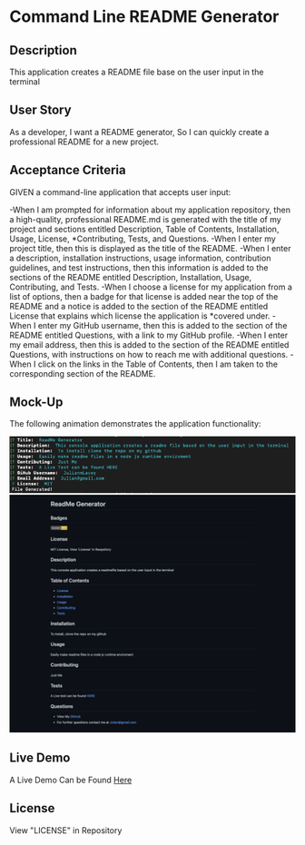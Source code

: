 # Command Line README Generator

## Description

This application creates a README file base on the user input in the terminal

## User Story

As a developer, I want a README generator, So I can quickly create a professional README for a new project.

## Acceptance Criteria

GIVEN a command-line application that accepts user input:

-When I am prompted for information about my application repository, then a high-quality, professional README.md is generated with the title of my project and sections entitled Description, Table of Contents, Installation, Usage, License, *Contributing, Tests, and Questions.
-When I enter my project title, then this is displayed as the title of the README.
-When I enter a description, installation instructions, usage information, contribution guidelines, and test instructions, then this information is added to the sections of the README entitled Description, Installation, Usage, Contributing, and Tests.
-When I choose a license for my application from a list of options, then a badge for that license is added near the top of the README and a notice is added to the section of the README entitled License that explains which license the application is *covered under.
-When I enter my GitHub username, then this is added to the section of the README entitled Questions, with a link to my GitHub profile.
-When I enter my email address, then this is added to the section of the README entitled Questions, with instructions on how to reach me with additional questions.
-When I click on the links in the Table of Contents, then I am taken to the corresponding section of the README.

## Mock-Up

The following animation demonstrates the application functionality:

![Mockup](./images/mockup.png)
![Mockup](./images/github.png)

## Live Demo

A Live Demo Can be Found [Here](https://julianmlacey.github.io/ReadMeGenerator/)

## License

View "LICENSE" in Repository
